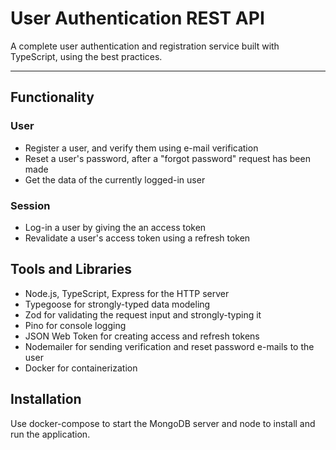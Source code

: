 # User Authentication REST API

A complete user authentication and registration service built with TypeScript, using the best practices.

---

## Functionality

### User
- Register a user, and verify them using e-mail verification
- Reset a user's password, after a "forgot password" request has been made
- Get the data of the currently logged-in user

### Session

- Log-in a user by giving the an access token
- Revalidate a user's access token using a refresh token

## Tools and Libraries

- Node.js, TypeScript, Express for the HTTP server
- Typegoose for strongly-typed data modeling
- Zod for validating the request input and strongly-typing it
- Pino for console logging
- JSON Web Token for creating access and refresh tokens
- Nodemailer for sending verification and reset password e-mails to the user
- Docker for containerization

## Installation

Use docker-compose to start the MongoDB server and node to install and run the application.